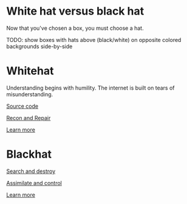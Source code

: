 # White hat versus black hat

Now that you've chosen a box, you must choose a hat.

TODO: show boxes with hats above (black/white) on 
opposite colored backgrounds side-by-side

# Whitehat

Understanding begins with humility.
The internet is built on tears of misunderstanding.

[Source code](./source.md)

[Recon and Repair](./wordpress.md)

[Learn more](https://defcon.org/)


# Blackhat

[Search and destroy](./loic.md)

[Assimilate and control](./malware.md)

[Learn more](https://www.blackhat.com/)

